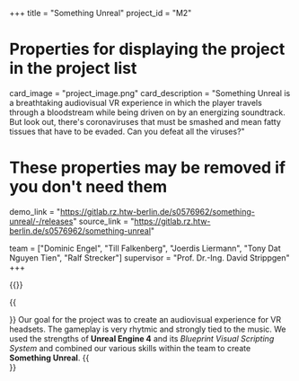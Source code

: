 +++
title = "Something Unreal"
project_id = "M2"

# Properties for displaying the project in the project list
card_image = "project_image.png"
card_description = "Something Unreal is a breathtaking audiovisual VR experience in which the player travels through a bloodstream while being driven on by an energizing soundtrack. But look out, there's coronaviruses that must be smashed and mean fatty tissues that have to be evaded. Can you defeat all the viruses?"

# These properties may be removed if you don't need them
demo_link = "https://gitlab.rz.htw-berlin.de/s0576962/something-unreal/-/releases"
source_link = "https://gitlab.rz.htw-berlin.de/s0576962/something-unreal"

team = ["Dominic Engel", "Till Falkenberg", "Joerdis Liermann", "Tony Dat Nguyen Tien", "Ralf Strecker"]
supervisor = "Prof. Dr.-Ing. David Strippgen"
+++

{{<mediathek id="f04a3d827c06da0b668fddca6fa8a5bd" title="Our presentation">}}

{{<section title="Our goal">}}
Our goal for the project was to create an audiovisual experience for VR headsets. The gameplay is very rhytmic and strongly tied to the music. We used the strengths of <strong>Unreal Engine 4</strong> and its <i>Blueprint Visual Scripting System</i> and combined our various skills within the team to create <strong>Something Unreal</strong>.
{{</section>}}